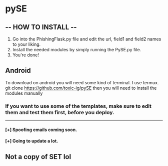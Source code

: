 # pySE

## -- HOW TO INSTALL --
  1. Go into the PhishingFlask.py file and edit the url, field1 and field2 names to your liking.
  2. Install the needed modules by simply running the PySE.py file.
  3. You're done!

## Android
To download on android you will need some kind of terminal.
I use termux.
git clone https://github.com/toxic-ig/pySE
then you will need to install the modules manually
### If you want to use some of the templates, make sure to edit them and test them first, before you deploy.
--------------------------------
#### [+] Spoofing emails coming soon.
#### [+] Going to update a lot.

## Not a copy of SET lol
